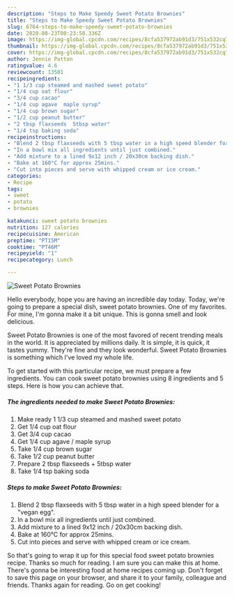 ```yaml
---
description: "Steps to Make Speedy Sweet Potato Brownies"
title: "Steps to Make Speedy Sweet Potato Brownies"
slug: 6764-steps-to-make-speedy-sweet-potato-brownies
date: 2020-08-23T00:23:58.336Z
image: https://img-global.cpcdn.com/recipes/8cfa537972ab91d3/751x532cq70/sweet-potato-brownies-recipe-main-photo.jpg
thumbnail: https://img-global.cpcdn.com/recipes/8cfa537972ab91d3/751x532cq70/sweet-potato-brownies-recipe-main-photo.jpg
cover: https://img-global.cpcdn.com/recipes/8cfa537972ab91d3/751x532cq70/sweet-potato-brownies-recipe-main-photo.jpg
author: Jennie Patton
ratingvalue: 4.6
reviewcount: 13501
recipeingredient:
- "1 1/3 cup steamed and mashed sweet potato"
- "1/4 cup oat flour"
- "3/4 cup cacao"
- "1/4 cup agave  maple syrup"
- "1/4 cup brown sugar"
- "1/2 cup peanut butter"
- "2 tbsp flaxseeds  5tbsp water"
- "1/4 tsp baking soda"
recipeinstructions:
- "Blend 2 tbsp flaxseeds with 5 tbsp water in a high speed blender for a &#34;vegan egg&#34;."
- "In a bowl mix all ingredients until just combined."
- "Add mixture to a lined 9x12 inch / 20x30cm backing dish."
- "Bake at 160°C for approx 25mins."
- "Cut into pieces and serve with whipped cream or ice cream."
categories:
- Recipe
tags:
- sweet
- potato
- brownies

katakunci: sweet potato brownies 
nutrition: 127 calories
recipecuisine: American
preptime: "PT15M"
cooktime: "PT46M"
recipeyield: "1"
recipecategory: Lunch

---
```



![Sweet Potato Brownies](https://img-global.cpcdn.com/recipes/8cfa537972ab91d3/751x532cq70/sweet-potato-brownies-recipe-main-photo.jpg)

Hello everybody, hope you are having an incredible day today. Today, we're going to prepare a special dish, sweet potato brownies. One of my favorites. For mine, I'm gonna make it a bit unique. This is gonna smell and look delicious.

Sweet Potato Brownies is one of the most favored of recent trending meals in the world. It is appreciated by millions daily. It is simple, it is quick, it tastes yummy. They're fine and they look wonderful. Sweet Potato Brownies is something which I've loved my whole life.




To get started with this particular recipe, we must prepare a few ingredients. You can cook sweet potato brownies using 8 ingredients and 5 steps. Here is how you can achieve that.

<!--inarticleads1-->

##### The ingredients needed to make Sweet Potato Brownies:

1. Make ready 1 1/3 cup steamed and mashed sweet potato
1. Get 1/4 cup oat flour
1. Get 3/4 cup cacao
1. Get 1/4 cup agave / maple syrup
1. Take 1/4 cup brown sugar
1. Take 1/2 cup peanut butter
1. Prepare 2 tbsp flaxseeds + 5tbsp water
1. Take 1/4 tsp baking soda




<!--inarticleads2-->

##### Steps to make Sweet Potato Brownies:

1. Blend 2 tbsp flaxseeds with 5 tbsp water in a high speed blender for a &#34;vegan egg&#34;.
1. In a bowl mix all ingredients until just combined.
1. Add mixture to a lined 9x12 inch / 20x30cm backing dish.
1. Bake at 160°C for approx 25mins.
1. Cut into pieces and serve with whipped cream or ice cream.




So that's going to wrap it up for this special food sweet potato brownies recipe. Thanks so much for reading. I am sure you can make this at home. There's gonna be interesting food at home recipes coming up. Don't forget to save this page on your browser, and share it to your family, colleague and friends. Thanks again for reading. Go on get cooking!
